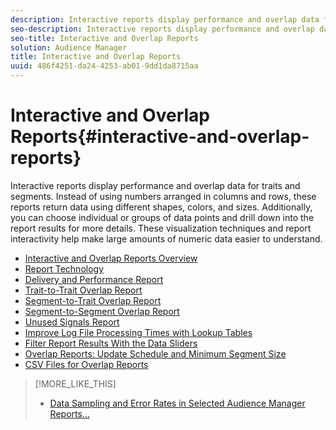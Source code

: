 ```yaml
---
description: Interactive reports display performance and overlap data for traits and segments. Instead of using numbers arranged in columns and rows, these reports return data using different shapes, colors, and sizes. Additionally, you can choose individual or groups of data points and drill down into the report results for more details. These visualization techniques and report interactivity help make large amounts of numeric data easier to understand.
seo-description: Interactive reports display performance and overlap data for traits and segments. Instead of using numbers arranged in columns and rows, these reports return data using different shapes, colors, and sizes. Additionally, you can choose individual or groups of data points and drill down into the report results for more details. These visualization techniques and report interactivity help make large amounts of numeric data easier to understand.
seo-title: Interactive and Overlap Reports
solution: Audience Manager
title: Interactive and Overlap Reports
uuid: 486f4251-da24-4253-ab01-9dd1da8715aa
---
```


# Interactive and Overlap Reports{#interactive-and-overlap-reports}

Interactive reports display performance and overlap data for traits and segments. Instead of using numbers arranged in columns and rows, these reports return data using different shapes, colors, and sizes. Additionally, you can choose individual or groups of data points and drill down into the report results for more details. These visualization techniques and report interactivity help make large amounts of numeric data easier to understand.

+ [Interactive and Overlap Reports Overview](dynamic-reports.md)
+ [Report Technology](interactive-report-technology.md)
+ [Delivery and Performance Report](delivery-performance-report.md)
+ [Trait-to-Trait Overlap Report](trait-trait-overlap-report.md)
+ [Segment-to-Trait Overlap Report](segment-trait-overlap-report.md)
+ [Segment-to-Segment Overlap Report](segment-segment-overlap-report.md)
+ [Unused Signals Report](unused-signals.md)
+ [Improve Log File Processing Times with Lookup Tables](lookup-tables.md)
+ [Filter Report Results With the Data Sliders](data-sliders.md)
+ [Overlap Reports: Update Schedule and Minimum Segment Size](overlap-minimum-segment-size.md)
+ [CSV Files for Overlap Reports](overlap-csv-files.md)

<!-- 

c_dynamic_reports.xml

 -->

>[!MORE_LIKE_THIS]
>
>* [Data Sampling and Error Rates in Selected Audience Manager Reports...](../../reporting/report-sampling.md#concept_624BB1069F8A4CBD948ABD87105329E4)
